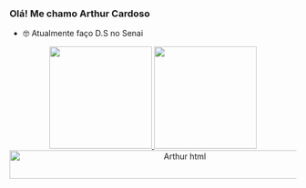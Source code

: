 ### Olá! Me chamo Arthur Cardoso



- 🤓 Atualmente faço D.S no Senai

<div align="center">
  <a href="https://github.com/y-Arthur">
  <img height="180em" src="https://github-readme-stats.vercel.app/api?username=y-Arthur&show_icons=false&theme=radical&include_all_commits=true&count_private=true"/>
   <img height="180em" src="https://github-readme-stats.vercel.app/api/top-langs/?username=y-Arthur&layout=compact&langs_count=7&theme=radical"/>
  <img align="center" alt="Arthur html" height="50rem" width="600rem" src= https://img.shields.io/badge/HTML-239120?style=for-the-badge&logo=html5&logoColor=white>
</div>
